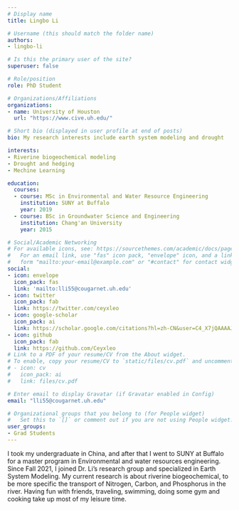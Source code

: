 ```yaml
---
# Display name
title: Lingbo Li

# Username (this should match the folder name)
authors:
- lingbo-li

# Is this the primary user of the site?
superuser: false

# Role/position
role: PhD Student

# Organizations/Affiliations
organizations:
- name: University of Houston
  url: "https://www.cive.uh.edu/"

# Short bio (displayed in user profile at end of posts)
bio: My research interests include earth system modeling and drought

interests:
- Riverine biogeochemical modeling
- Drought and hedging
- Mechine Learning

education:
  courses:
  - course: MSc in Environmental and Water Resource Engineering
    institution: SUNY at Buffalo
    year: 2019
  - course: BSc in Groundwater Science and Engineering
    institution: Chang'an University
    year: 2015

# Social/Academic Networking
# For available icons, see: https://sourcethemes.com/academic/docs/page-builder/#icons
#   For an email link, use "fas" icon pack, "envelope" icon, and a link in the
#   form "mailto:your-email@example.com" or "#contact" for contact widget.
social:
- icon: envelope
  icon_pack: fas
  link: 'mailto:lli55@cougarnet.uh.edu'
- icon: twitter
  icon_pack: fab
  link: https://twitter.com/ceyxleo
- icon: google-scholar
  icon_pack: ai
  link: https://scholar.google.com/citations?hl=zh-CN&user=C4_X7jQAAAAJ
- icon: github
  icon_pack: fab
  link: https://github.com/Ceyxleo
# Link to a PDF of your resume/CV from the About widget.
# To enable, copy your resume/CV to `static/files/cv.pdf` and uncomment the lines below.
# - icon: cv
#   icon_pack: ai
#   link: files/cv.pdf

# Enter email to display Gravatar (if Gravatar enabled in Config)
email: "lli55@cougarnet.uh.edu"

# Organizational groups that you belong to (for People widget)
#   Set this to `[]` or comment out if you are not using People widget.
user_groups:
- Grad Students
---
```


I took my undergraduate in China, and after that I went to SUNY at Buffalo for a master program in Environmental and water resources engineering. Since Fall 2021, I joined Dr. Li’s research group and specialized in Earth System Modeling. My current research is about riverine biogeochemical, to be more specific the transport of Nitrogen, Carbon, and Phosphorus in the river. Having fun with friends, traveling, swimming, doing some gym and cooking take up most of my leisure time.